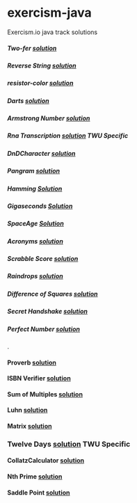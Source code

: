 # exercism-java
Exercism.io java track solutions

##### Two-fer [solution](../master/two-fer)
##### Reverse String [solution](../master/reverse-string)
##### resistor-color [solution](../master/resistor-color)
##### Darts [solution](../master/darts)
##### Armstrong Number  [solution](../master/armstrong-numbers)
##### Rna Transcription [solution](../master/rna-transcription)       TWU Specific
##### DnDCharacter [solution](../master/dnd-character)
##### Pangram  [solution](../master/pangram)
##### Hamming [Solution](../master/hamming)
##### Gigaseconds [Solution](../master/gigasecond)
##### SpaceAge [Solution](../master/space-age)
##### Acronyms [solution](../master/acronym)
##### Scrabble Score [solution](../master/scrabble-score)
##### Raindrops  [solution](../master/raindrops)
##### Difference of Squares  [solution](../master/difference-of-squares)
##### Secret Handshake [solution](../master/secret-handshake)
##### Perfect Number  [solution](../master/perfect-numbers)
.
#### Proverb [solution](../master/proverb)
#### ISBN Verifier [solution](../master/isbn-verifier)
#### Sum of Multiples [solution](../master/sum-of-multiples)
#### Luhn [solution](../master/luhn)
#### Matrix [solution](../master/matrix)

### Twelve Days [solution](../master/twelve-days)              TWU Specific
#### CollatzCalculator [solution](../master/collatz-conjucter)
#### Nth Prime [solution](../master/nth-prime)
#### Saddle Point [solution](../master/saddle-points)
